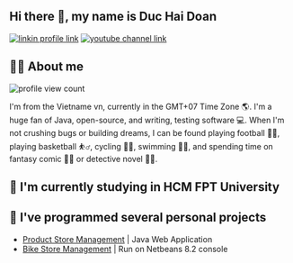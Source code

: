 ## Hi there 👋, my name is Duc Hai Doan

[![linkin profile link](https://img.shields.io/badge/LinkedIn-4880f1?style=for-the-badge&logo=linkedin&logoColor=white)](https://www.linkedin.com/in/duc-hai-doan-62a755197/)
[![youtube channel link](https://img.shields.io/badge/YouTube-FF0000?style=for-the-badge&logo=youtube&logoColor=white)](https://www.youtube.com/@haibeu2901)

## 🙋‍♂️ About me
![profile view count](https://komarev.com/ghpvc/?username=haibeu2901)

I'm from the Vietname vn, currently in the GMT+07 Time Zone 🌎. I'm a huge fan of Java, open-source, and writing, testing software 💻. When I'm not crushing bugs or building dreams, I can be found playing football 🏃‍♂️, playing basketball ⛹️‍♂️, cycling 🚵‍♂️, swimming 🏊‍♂️, and spending time on fantasy comic 🤹‍♂️ or detective novel 🕵️‍♂️.

## 🔭 I'm currently studying in HCM FPT University

## 🔨 I've programmed several personal projects 
- [Product Store Management](https://github.com/haibeu2901/prj301-ProductIntroduction) | Java Web Application
- [Bike Store Management](https://github.com/haibeu2901/lab211-BikeStore) | Run on Netbeans 8.2 console
